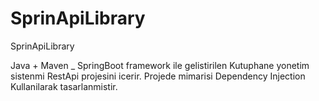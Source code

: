 # SprinApiLibrary
SprinApiLibrary

Java + Maven _ SpringBoot framework ile gelistirilen Kutuphane yonetim sistenmi RestApi projesini icerir.
Projede mimarisi Dependency Injection Kullanilarak tasarlanmistir.

